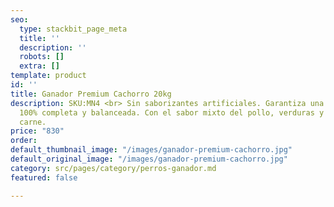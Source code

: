 ```yaml
---
seo:
  type: stackbit_page_meta
  title: ''
  description: ''
  robots: []
  extra: []
template: product
id: ''
title: Ganador Premium Cachorro 20kg
description: SKU:MN4 <br> Sin saborizantes artificiales. Garantiza una alimentación
  100% completa y balanceada. Con el sabor mixto del pollo, verduras y trocitos de
  carne.
price: "830"
order: 
default_thumbnail_image: "/images/ganador-premium-cachorro.jpg"
default_original_image: "/images/ganador-premium-cachorro.jpg"
category: src/pages/category/perros-ganador.md
featured: false

---
```

